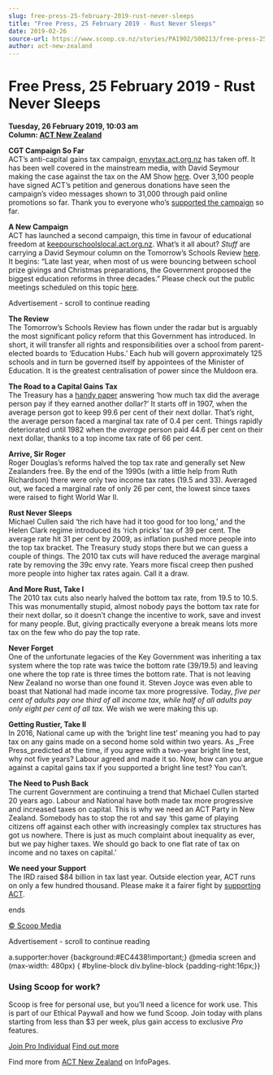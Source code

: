 ```yaml
---
slug: free-press-25-february-2019-rust-never-sleeps
title: "Free Press, 25 February 2019 - Rust Never Sleeps"
date: 2019-02-26
source-url: https://www.scoop.co.nz/stories/PA1902/S00213/free-press-25-february-2019-rust-never-sleeps.htm
author: act-new-zealand
---
```

Free Press, 25 February 2019 - Rust Never Sleeps
================================================

**Tuesday, 26 February 2019, 10:03 am**  
**Column: [ACT New Zealand](https://info.scoop.co.nz/ACT_New_Zealand)**

  
**CGT Campaign So Far**  
ACT’s anti-capital gains tax campaign, [envytax.act.org.nz](http://envytax.act.org.nz/) has taken off. It has been well covered in the mainstream media, with David Seymour making the case against the tax on the AM Show [here](https://www.act.org.nz/r?u=7EL176YFyxKF3ox3wD2rUare8I0bSkv63od33kHlNR5T8R-wJ-ZwoCtja0Fo9YTQpeh4oyzBmH9Mh8kjS3KPdG-7_2LJFzpi7Pxl66ygdxLtId0ksSmzqyBAXUXIYHN6h5m7L-xpdr2XoEnPjHdK5y23PfPQcHFmIaPe3fpa7AA&e=154c02be5f7fc7dc73d854cf1d9225ee&utm_source=actnz&utm_medium=email&utm_campaign=free_press_25_february_2019&n=2). Over 3,100 people have signed ACT’s petition and generous donations have seen the campaign’s video messages shown to 31,000 through paid online promotions so far. Thank you to everyone who’s [supported the campaign](https://www.act.org.nz/donate?e=154c02be5f7fc7dc73d854cf1d9225ee&utm_source=actnz&utm_medium=email&utm_campaign=free_press_25_february_2019&n=3) so far.

**A New Campaign**  
ACT has launched a second campaign, this time in favour of educational freedom at [keepourschoolslocal.act.org.nz](http://keepourschoolslocal.act.org.nz/). What’s it all about? _Stuff_ are carrying a David Seymour column on the Tomorrow’s Schools Review [here](https://www.act.org.nz/r?u=5xNnogsdD9yGIfGEM2rlXVmVCY4ANUJ4SoMnzguSGYwpJ-GaGjCUqpzZ-3Q25oQLUQ5zEu_0hHYA0a_uDSFAVfDbP7REKpcKvGCCwsFqSzcv0li06aCbqG7322fAjhh9N-yECMf-L9dNfRDwMKXNo7-Vb1bV-lJJdWavtcWyoIc&e=154c02be5f7fc7dc73d854cf1d9225ee&utm_source=actnz&utm_medium=email&utm_campaign=free_press_25_february_2019&n=4). It begins: “Late last year, when most of us were bouncing between school prize givings and Christmas preparations, the Government proposed the biggest education reforms in three decades.” Please check out the public meetings scheduled on this topic [here](https://www.act.org.nz/events?e=154c02be5f7fc7dc73d854cf1d9225ee&utm_source=actnz&utm_medium=email&utm_campaign=free_press_25_february_2019&n=5).

Advertisement - scroll to continue reading





**The Review**  
The Tomorrow’s Schools Review has flown under the radar but is arguably the most significant policy reform that this Government has introduced. In short, it will transfer all rights and responsibilities over a school from parent-elected boards to ‘Education Hubs.’ Each hub will govern approximately 125 schools and in turn be governed itself by appointees of the Minister of Education. It is the greatest centralisation of power since the Muldoon era.

**The Road to a Capital Gains Tax**  
The Treasury has a [handy paper](https://www.act.org.nz/r?u=CcWAjvRXtwuegyXDwgyQW0LZCRatTefC6zWUWJkvPte4THz51jHxQGUWOvhzANifP8atbhXCYR-eYym1psYrnL70rEEHpqoJDuGm9dTeMGzjT8q2bJy1iLhk8TTk5XiWnG_Y9Q2zZuh6G-dGOqKV8g&e=154c02be5f7fc7dc73d854cf1d9225ee&utm_source=actnz&utm_medium=email&utm_campaign=free_press_25_february_2019&n=6) answering ‘how much tax did the average person pay if they earned another dollar?’ It starts off in 1907, when the average person got to keep 99.6 per cent of their next dollar. That’s right, the average person faced a marginal tax rate of 0.4 per cent. Things rapidly deteriorated until 1982 when the _average_ person paid 44.6 per cent on their next dollar, thanks to a top income tax rate of 66 per cent.

**Arrive, Sir Roger**  
Roger Douglas’s reforms halved the top tax rate and generally set New Zealanders free. By the end of the 1990s (with a little help from Ruth Richardson) there were only two income tax rates (19.5 and 33). Averaged out, we faced a marginal rate of only 26 per cent, the lowest since taxes were raised to fight World War II.

**Rust Never Sleeps**  
Michael Cullen said ‘the rich have had it too good for too long,’ and the Helen Clark regime introduced its ‘rich pricks’ tax of 39 per cent. The average rate hit 31 per cent by 2009, as inflation pushed more people into the top tax bracket. The Treasury study stops there but we can guess a couple of things. The 2010 tax cuts will have reduced the average marginal rate by removing the 39c envy rate. Years more fiscal creep then pushed more people into higher tax rates again. Call it a draw.

**And More Rust, Take I**  
The 2010 tax cuts also nearly halved the bottom tax rate, from 19.5 to 10.5. This was monumentally stupid, almost nobody pays the bottom tax rate for their next dollar, so it doesn’t change the incentive to work, save and invest for many people. But, giving practically everyone a break means lots more tax on the few who do pay the top rate.

**Never Forget**  
One of the unfortunate legacies of the Key Government was inheriting a tax system where the top rate was twice the bottom rate (39/19.5) and leaving one where the top rate is three times the bottom rate. That is not leaving New Zealand no worse than one found it. Steven Joyce was even able to boast that National had made income tax more progressive. Today, _five per cent of adults pay one third of all income tax, while half of all adults pay only eight per cent of all tax._ We wish we were making this up.

**Getting Rustier, Take II**  
In 2016, National came up with the ‘bright line test’ meaning you had to pay tax on any gains made on a second home sold within two years. As _Free Press_predicted at the time, if you agree with a two-year bright line test, why not five years? Labour agreed and made it so. Now, how can you argue against a capital gains tax if you supported a bright line test? You can’t.

**The Need to Push Back**  
The current Government are continuing a trend that Michael Cullen started 20 years ago. Labour and National have both made tax more progressive and increased taxes on capital. This is why we need an ACT Party in New Zealand. Somebody has to stop the rot and say ‘this game of playing citizens off against each other with increasingly complex tax structures has got us nowhere. There is just as much complaint about inequality as ever, but we pay higher taxes. We should go back to one flat rate of tax on income and no taxes on capital.’

**We need your Support**  
The IRD raised $84 billion in tax last year. Outside election year, ACT runs on only a few hundred thousand. Please make it a fairer fight by [supporting ACT](https://www.act.org.nz/donate?e=154c02be5f7fc7dc73d854cf1d9225ee&utm_source=actnz&utm_medium=email&utm_campaign=free_press_25_february_2019&n=7).

  
ends

[© Scoop Media](http://www.scoop.co.nz/about/terms.html)  

Advertisement - scroll to continue reading



a.supporter:hover {background:#EC4438!important;} @media screen and (max-width: 480px) { #byline-block div.byline-block {padding-right:16px;}}

### Using Scoop for work?

Scoop is free for personal use, but you’ll need a licence for work use. This is part of our Ethical Paywall and how we fund Scoop. Join today with plans starting from less than $3 per week, plus gain access to exclusive _Pro_ features.  
  
[Join Pro Individual](https://pro.scoop.co.nz/Individual/?from=ProIn24) [Find out more](https://pro.scoop.co.nz/using-scoop-for-work/?from=ProIn24)

Find more from [ACT New Zealand](https://info.scoop.co.nz/ACT_New_Zealand) on InfoPages.